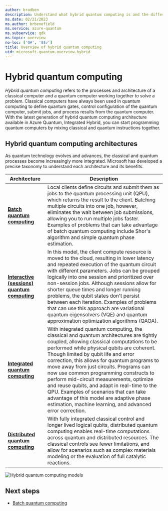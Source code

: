 ```yaml
---
author: bradben
description: Understand what hybrid quantum computing is and the different implementation types. Hybrid quantum computing 
ms.date: 02/21/2023
ms.author: brbenefield
ms.service: azure-quantum
ms.subservice: qdk
ms.topic: overview
no-loc: ['Q#', '$$v']
title: Overview of hybrid quantum computing
uid: microsoft.quantum.overview.hybrid
---
```


# Hybrid quantum computing

*Hybrid quantum computing* refers to the processes and architecture of a classical computer and a quantum computer working together to solve a problem. Classical computers have always been used in quantum computing to define quantum gates, control configuration of the quantum computer, submit jobs, and process results from the quantum computer. With the latest generation of hybrid quantum computing architecture available in Azure Quantum, Integrated Hybrid, you can start programming quantum computers by mixing classical and quantum instructions together.

## Hybrid quantum computing architectures

As quantum technology evolves and advances, the classical and quantum processes become increasingly more integrated. Microsoft has developed a precise taxonomy to understand each architecture and its benefits.

|Architecture | Description|
|---|---|
| [**Batch quantum computing**](xref:microsoft.quantum.hybrid.batch) | Local clients define circuits and submit them as jobs to the quantum processing unit (QPU), which returns the result to the client. Batching multiple circuits into one job, however, eliminates the wait between job submissions, allowing you to run multiple jobs faster. Examples of problems that can take advantage of batch quantum computing include Shor's algorithm and simple quantum phase estimation.  |
| [**Interactive (sessions) quantum computing**](xref:microsoft.quantum.hybrid.interactive) | In this model, the client compute resource is moved to the cloud, resulting in lower latency and repeated execution of the quantum circuit with different parameters. Jobs can be grouped logically into one session and prioritized over non-session jobs.  Although sessions allow for shorter queue times and longer running problems, the qubit states don't persist between each iteration. Examples of problems that can use this approach are variational quantum eigensolvers (VQE) and quantum approximation optimization algorithms (QAOA).   |
| [**Integrated quantum computing**](xref:microsoft.quantum.hybrid.integrated) | With integrated quantum computing, the classical and quantum architectures are tightly coupled, allowing classical computations to be performed while physical qubits are coherent. Though limited by qubit life and error correction, this allows for quantum programs to move away from just circuits. Programs can now use common programming constructs to perform mid-circuit measurements, optimize and reuse qubits, and adapt in real-time to the QPU. Examples of scenarios that can take advantage of this model are adaptive phase estimation, machine learning, and advanced error correction.   |
| [**Distributed quantum computing**](xref:microsoft.quantum.hybrid.distributed) | With fully integrated classical control and longer lived logical qubits, distributed quantum computing enables real-time computations across quantum and distributed resources. The classical controls see fewer limitations, and allow for scenarios such as complex materials modeling or the evaluation of full catalytic reactions.  |

![Hybrid quantum computing models](~/media/hybrid/hybrid-7.gif)


## Next steps

- [Batch quantum computing](xref:microsoft.quantum.hybrid.batch)